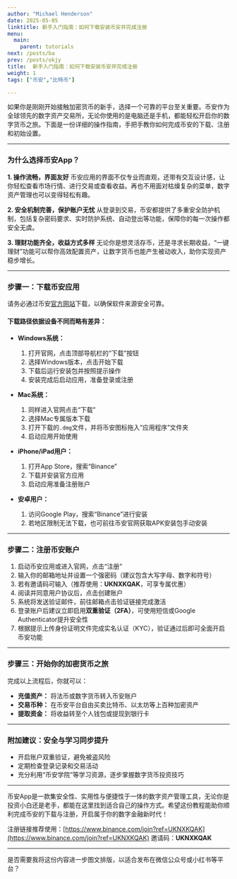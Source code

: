 ```yaml
---
author: "Michael Henderson"
date: 2025-05-05
linktitle: 新手入门指南：如何下载安装币安并完成注册
menu:
  main:
    parent: tutorials
next: /posts/ba
prev: /posts/okjy
title:  新手入门指南：如何下载安装币安并完成注册
weight: 1
tags: ["币安","比特币"]

---
```


如果你是刚刚开始接触加密货币的新手，选择一个可靠的平台至关重要。币安作为全球领先的数字资产交易所，无论你使用的是电脑还是手机，都能轻松开启你的数字货币之旅。下面是一份详细的操作指南，手把手教你如何完成币安的下载、注册和初始设置。

---

### 为什么选择币安App？

**1. 操作流畅，界面友好**
币安应用的界面不仅专业而直观，还带有交互设计感，让你轻松查看市场行情、进行交易或查看收益。再也不用面对枯燥复杂的菜单，数字资产管理也可以变得轻松有趣。

**2. 安全机制完善，保护账户无忧**
从登录到交易，币安都提供了多重安全防护机制，包括复杂密码要求、实时防护系统、自动登出等功能，保障你的每一次操作都安全无虞。

**3. 理财功能齐全，收益方式多样**
无论你是想灵活存币，还是寻求长期收益，“一键理财”功能可以帮你高效配置资产，让数字货币也能产生被动收入，助你实现资产稳步增长。

---

### 步骤一：下载币安应用

请务必通过币安[官方网站](https://www.binance.com/join?ref=UKNXKQAK)下载，以确保软件来源安全可靠。

#### 下载路径依据设备不同而略有差异：

* **Windows系统：**

  1. 打开官网，点击顶部导航栏的“下载”按钮
  2. 选择Windows版本，点击开始下载
  3. 下载后运行安装包并按照提示操作
  4. 安装完成后启动应用，准备登录或注册

* **Mac系统：**

  1. 同样进入官网点击“下载”
  2. 选择Mac专属版本下载
  3. 打开下载的`.dmg`文件，并将币安图标拖入“应用程序”文件夹
  4. 启动应用开始使用

* **iPhone/iPad用户：**

  1. 打开App Store，搜索“Binance”
  2. 下载并安装官方应用
  3. 启动应用准备注册账户

* **安卓用户：**

  1. 访问Google Play，搜索“Binance”进行安装
  2. 若地区限制无法下载，也可前往币安官网获取APK安装包手动安装

---

### 步骤二：注册币安账户

1. 启动币安应用或进入官网，点击“注册”
2. 输入你的邮箱地址并设置一个强密码（建议包含大写字母、数字和符号）
3. 若有邀请码可输入（推荐使用：**UKNXKQAK**，可享专属优惠）
4. 阅读并同意用户协议后，点击创建账户
5. 系统将发送验证邮件，前往邮箱点击验证链接完成激活
6. 登录账户后建议立即启用**双重验证（2FA）**，可使用短信或Google Authenticator提升安全性
7. 根据提示上传身份证明文件完成实名认证（KYC），验证通过后即可全面开启币安功能

---

### 步骤三：开始你的加密货币之旅

完成以上流程后，你就可以：

* **充值资产：** 将法币或数字货币转入币安账户
* **交易币种：** 在币安平台自由买卖比特币、以太坊等上百种加密资产
* **提取资金：** 将收益转至个人钱包或提现到银行卡

---

### 附加建议：安全与学习同步提升

* 开启账户双重验证，避免被盗风险
* 定期检查登录记录和交易活动
* 充分利用“币安学院”等学习资源，逐步掌握数字货币投资技巧

---

币安App是一款集安全性、实用性与便捷性于一体的数字资产管理工具，无论你是投资小白还是老手，都能在这里找到适合自己的操作方式。希望这份教程能助你顺利完成币安的下载与注册，开启属于你的数字金融新时代！

注册链接推荐使用：[https://www.binance.com/join?ref=UKNXKQAK](https://www.binance.com/join?ref=UKNXKQAK)
邀请码：**UKNXKQAK**

---

是否需要我将这份内容进一步图文排版，以适合发布在微信公众号或小红书等平台？
